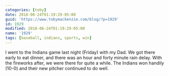 ```yaml
---
categories: [toby]
date: 2018-06-24T01:19:29-05:00
guid: 'https://www.tobymackenzie.com/blog/?p=1929'
id: 1929
modified: 2018-06-24T01:19:29-05:00
name: '1929'
tags: [baseball, indians, sports, win]
---
```


I went to the Indians game last night (Friday) with my Dad.<!--more-->  We got there early to eat dinner, and there was an hour and forty minute rain delay.  With the fireworks after, we were there for quite a while.  The Indians won handily (10-0) and their new pitcher continued to do well.
